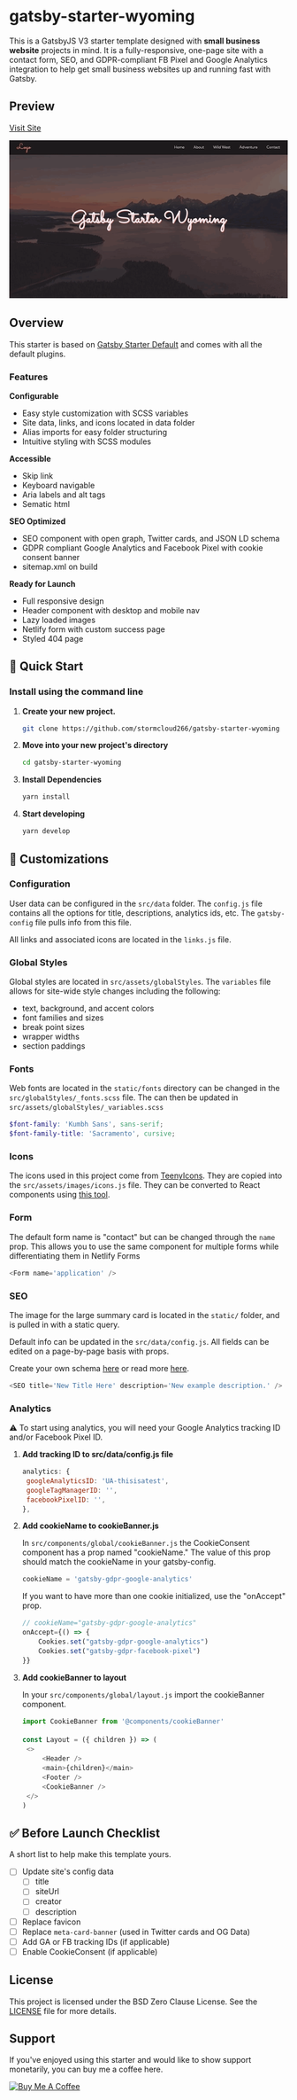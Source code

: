 # gatsby-starter-wyoming

This is a GatsbyJS V3 starter template designed with **small business website** projects in mind. It is a fully-responsive, one-page site with a contact form, SEO, and GDPR-compliant FB Pixel and Google Analytics integration to help get small business websites up and running fast with Gatsby.

## Preview

[Visit Site](https://gatsby-starter-wyoming.netlify.app/)

![](https://raw.githubusercontent.com/stormcloud266/content/main/gatsby-starter-wyoming/screenshot.gif)

## Overview

This starter is based on [Gatsby Starter Default](https://github.com/gatsbyjs/gatsby-starter-default) and comes with all the default plugins.

### Features

**Configurable**

- Easy style customization with SCSS variables
- Site data, links, and icons located in data folder
- Alias imports for easy folder structuring
- Intuitive styling with SCSS modules

**Accessible**

- Skip link
- Keyboard navigable
- Aria labels and alt tags
- Sematic html

**SEO Optimized**

- SEO component with open graph, Twitter cards, and JSON LD schema
- GDPR compliant Google Analytics and Facebook Pixel with cookie consent banner
- sitemap.xml on build

**Ready for Launch**

- Full responsive design
- Header component with desktop and mobile nav
- Lazy loaded images
- Netlify form with custom success page
- Styled 404 page

## :rocket: Quick Start

### Install using the command line

1. **Create your new project.**

   ```sh
   git clone https://github.com/stormcloud266/gatsby-starter-wyoming
   ```

2. **Move into your new project's directory**

   ```sh
   cd gatsby-starter-wyoming
   ```

3. **Install Dependencies**

   ```sh
   yarn install
   ```

4. **Start developing**

   ```sh
   yarn develop
   ```

## :art: Customizations

### Configuration

User data can be configured in the `src/data` folder. The `config.js` file contains all the options for title, descriptions, analytics ids, etc. The `gatsby-config` file pulls info from this file.

All links and associated icons are located in the `links.js` file.

### Global Styles

Global styles are located in `src/assets/globalStyles`. The `variables` file allows for site-wide style changes including the following:

- text, background, and accent colors
- font families and sizes
- break point sizes
- wrapper widths
- section paddings

### Fonts

Web fonts are located in the `static/fonts` directory can be changed in the `src/globalStyles/_fonts.scss` file. The can then be updated in `src/assets/globalStyles/_variables.scss`

```scss
$font-family: 'Kumbh Sans', sans-serif;
$font-family-title: 'Sacramento', cursive;
```

### Icons

The icons used in this project come from [TeenyIcons](https://teenyicons.com/). They are copied into the `src/assets/images/icons.js` file. They can be converted to React components using [this tool](https://react-svgr.com/playground/).

### Form

The default form name is "contact" but can be changed through the `name` prop. This allows you to use the same component for multiple forms while differentiating them in Netlify Forms

```javascript
<Form name='application' />
```

### SEO

The image for the large summary card is located in the `static/` folder, and is pulled in with a static query.

Default info can be updated in the `src/data/config.js`. All fields can be edited on a page-by-page basis with props.

Create your own schema [here](https://hallanalysis.com/json-ld-generator/) or read more [here](https://schema.org/).

```javascript
<SEO title='New Title Here' description='New example description.' />
```

### Analytics

:warning: To start using analytics, you will need your Google Analytics tracking ID and/or Facebook Pixel ID.

1. **Add tracking ID to src/data/config.js file**

   ```javascript
   analytics: {
   	googleAnalyticsID: 'UA-thisisatest',
   	googleTagManagerID: '',
   	facebookPixelID: '',
   },
   ```

2. **Add cookieName to cookieBanner.js**

   In `src/components/global/cookieBanner.js` the CookieConsent component has a prop named "cookieName." The value of this prop should match the cookieName in your gatsby-config.

   ```javascript
   cookieName = 'gatsby-gdpr-google-analytics'
   ```

   If you want to have more than one cookie initialized, use the "onAccept" prop.

   ```javascript
   // cookieName="gatsby-gdpr-google-analytics"
   onAccept={() => {
       Cookies.set("gatsby-gdpr-google-analytics")
       Cookies.set("gatsby-gdpr-facebook-pixel")
   }}
   ```

3. **Add cookieBanner to layout**

   In your `src/components/global/layout.js` import the cookieBanner component.

   ```javascript
   import CookieBanner from '@components/cookieBanner'

   const Layout = ({ children }) => (
   	<>
   		<Header />
   		<main>{children}</main>
   		<Footer />
   		<CookieBanner />
   	</>
   )
   ```

## :white_check_mark: Before Launch Checklist

A short list to help make this template yours.

- [ ] Update site's config data
  - [ ] title
  - [ ] siteUrl
  - [ ] creator
  - [ ] description
- [ ] Replace favicon
- [ ] Replace `meta-card-banner` (used in Twitter cards and OG Data)
- [ ] Add GA or FB tracking IDs (if applicable)
- [ ] Enable CookieConsent (if applicable)

## License

This project is licensed under the BSD Zero Clause License. See the [LICENSE](https://choosealicense.com/licenses/0bsd/) file for more details.

## Support

If you've enjoyed using this starter and would like to show support monetarily, you can buy me a coffee here.

<a href="https://www.buymeacoffee.com/tawnee" target="_blank"><img src="https://cdn.buymeacoffee.com/buttons/v2/default-violet.png" alt="Buy Me A Coffee" height="41" width="174"></a>
